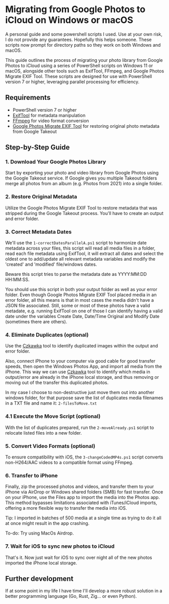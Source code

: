 # Migrating from Google Photos to iCloud on Windows or macOS
A personal guide and some powershell scripts I used.
Use at your own risk, I do not provide any guarantees. Hopefully this helps someone.
These scripts now prompt for directory paths so they work on both Windows and macOS.

This guide outlines the process of migrating your photo library from Google Photos to iCloud using a series of PowerShell scripts on Windows 11 or macOS, alongside other tools such as ExifTool, FFmpeg, and Google Photos Migrate EXIF Tool. These scripts are designed for use with PowerShell version 7 or higher, leveraging parallel processing for efficiency.

## Requirements
- PowerShell version 7 or higher
- [ExifTool](https://exiftool.org/) for metadata manipulation
- [FFmpeg](https://ffmpeg.org/) for video format conversion
- [Google Photos Migrate EXIF Tool](https://github.com/garzj/google-photos-migrate?tab=readme-ov-file) for restoring original photo metadata from Google Takeout

## Step-by-Step Guide

### 1. Download Your Google Photos Library
Start by exporting your photo and video library from Google Photos using the Google Takeout service. If Google gives you multiple Takeout folders merge all photos from an album (e.g. Photos from 2021) into a single folder.

### 2. Restore Original Metadata
Utilize the Google Photos Migrate EXIF Tool to restore metadata that was stripped during the Google Takeout process. You'll have to create an output and error folder.

### 3. Correct Metadata Dates
We'll use the `1-correctDatesParallelA.ps1` script to harmonize date metadata across your files, this script will read all media files in a folder, read each file metadata using ExifTool, it will extract all dates and select the oldest one to add/update all relevant metadata variables and modify the 'created' and 'modified' file/windows dates.

Beware this script tries to parse the metadata date as YYYY:MM:DD HH:MM:SS.

You should use this script in both your output folder as well as your error folder. Even though Google Photos Migrate EXIF Tool placed media in an error folder, all this means is that in most cases the media didn't have a JSON file associated. Still, some or most of these photos have a valid metadate, e.g. running ExifTool on one of those I can identify having a valid date under the variables Create Date, Date/Time Original and Modify Date (sometimes there are others).


### 4. Eliminate Duplicates (optional)
Use the [Czkawka](https://github.com/qarmin/czkawka) tool to identify duplicated images within the output and error folder.

Also, connect iPhone to your computer via good cable for good transfer speeds, then open the Windows Photos App, and import all media from the iPhone. This way we can use [Czkawka](https://github.com/qarmin/czkawka) tool to identify which media in output/error are already in the iPhone local storage, and thus removing or moving out of the transfer this duplicated photos.

In my case I choose to non-destructive just move them out into another windows folder, for that purpose save the list of duplicates media filenames in a TXT file and name it: `2-filesToMove.txt`


### 4.1 Execute the Move Script (optional)
With the list of duplicates prepared, run the `2-moveAlready.ps1` script to relocate listed files into a new folder.

### 5. Convert Video Formats (optional)
To ensure compatibility with iOS, the `3-changeCodedMP4s.ps1` script converts non-H264/AAC videos to a compatible format using FFmpeg.

### 6. Transfer to iPhone
Finally, zip the processed photos and videos, and transfer them to your iPhone via AirDrop or Windows shared folders (SMB) for fast transfer. Once on your iPhone, use the Files app to import the media into the Photos app. This method bypasses limitations associated with iTunes/iCloud imports, offering a more flexible way to transfer the media into iOS. 

Tip: I imported in batches of 500 media at a single time as trying to do it all at once might result in the app crashing.

To-do: Try using MacOs Airdrop.

### 7. Wait for iOS to sync new photos to iCloud
That's it. Now just wait for iOS to sync over night all of the new photos imported the iPhone local storage.


## Further development
If at some point in my life I have time I'll develop a more robust solution in a better programming language (Go, Rust, Zig... or even Python).
